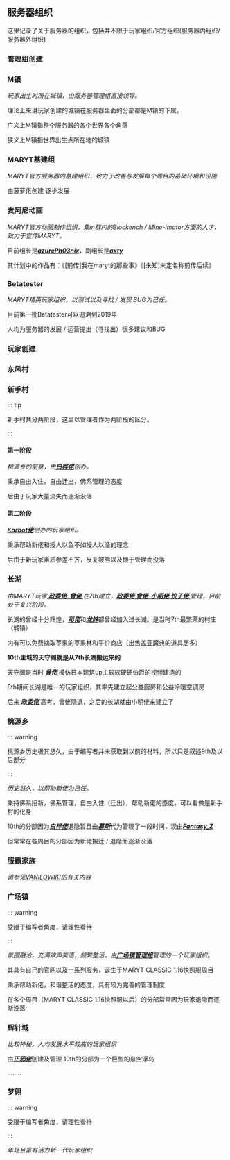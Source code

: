 ## 服务器组织

这里记录了关于服务器的组织，包括并不限于玩家组织/官方组织(服务器内组织/服务器外组织)

### **管理组创建**

### M镇

*玩家出生时所在城镇，由服务器管理组直接领导。*

理论上来讲玩家创建的城镇在服务器里面的分部都是M镇的下属。

广义上M镇指整个服务器的各个世界各个角落

狭义上M镇指世界出生点所在地的城镇

### MARYT基建组

*MARYT官方服务器内基建组织，致力于改善与发展每个周目的基础环境和设施*

由菠萝佬创建 逐步发展

### 麦阿尼动画

*MARYT官方动画制作组织，集m群内的Blockench / Mine-imator方面的人才，致力于宣传MARYT。*

目前组长是<a href="https://marytwiki.g-c-z.cc" title='MARYT Studio成员，即苟佬'><i><b>azurePh03nix</b></i></a>，副组长是<a href="https://marytwiki.g-c-z.cc" title='MARYT玩家，现广场镇镇长'><i><b>axty</b></i></a>

其计划中的作品有：《[前传]我在maryt的那些事》《[未知]未定名称前传后续》

### Betatester

*MARYT精英玩家组织，以测试以及寻找 / 发现 BUG为己任。*

目前第一批Betatester可以追溯到2019年

人均为服务器的发展 / 运营提出（寻找出）很多建议和BUG

### **玩家创建**

### 东风村

### 新手村

::: tip 

新手村共分两阶段，这里以管理者作为两阶段的区分。

 ::: 

#### **第一阶段**

*桃源乡的前身，由<a href="https://marytwiki.g-c-z.cc" title='MARYT玩家，现桃源乡镇长'><i><b>白桦佬</b></i></a>创办。*

秉承自由入住，自由迁出，佛系管理的态度

后由于玩家大量流失而逐渐没落

#### **第二阶段**

*<a href="https://marytwiki.g-c-z.cc" title='MARYT玩家'><i><b>Karbot佬</b></i></a>创办的玩家组织。*

秉承帮助新佬和授人以鱼不如授人以渔的理念

后由于新玩家素质参差不齐，反复被熊以及懒于管理而没落

### 长湖

*由MARYT玩家<a href="https://marytwiki.g-c-z.cc" title='MARYT玩家'><i><b> 政委佬 </b></i></a><a href="https://marytwiki.g-c-z.cc" title='MARYT玩家'><i><b> 曾佬  </b></i></a>在7th建立，<a href="https://marytwiki.g-c-z.cc" title='MARYT玩家'><i><b>政委佬 </b></i></a><a href="https://marytwiki.g-c-z.cc" title='MARYT玩家'><i><b> 曾佬  </b></i></a><a href="https://marytwiki.g-c-z.cc" title='MARYT玩家'><i><b>小明佬 </b></i></a><a href="https://marytwiki.g-c-z.cc" title='MARYT玩家'><i><b>饺子佬 </b></i></a>管理，目前处于复兴阶段。*

长湖的曾经十分辉煌，<a href="https://marytwiki.g-c-z.cc" title='MARYT Studio成员，即azurePh03nix'><i><b>苟佬</b></i></a>和<a href="https://marytwiki.g-c-z.cc" title='Betatester 成员'><i><b>龙妹</b></i></a>都曾经加入过长湖。是当时7th最繁荣的村庄（城镇）

内有可以免费摘取苹果的苹果林和平价商店（出售盖亚魔典的道具居多）

**10th主城的天守阁就是从7th长湖搬运来的**

天守阁是当时<a href="https://marytwiki.g-c-z.cc" title='MARYT玩家'><i><b> 曾佬  </b></i></a>模仿日本建筑up主软软硬硬伯爵的视频建造的

8th期间长湖是唯一的玩家组织，其率先建立起公益厨房和公益冷暖空调房

后来<a href="https://marytwiki.g-c-z.cc" title='MARYT玩家'><i><b> 政委佬 </b></i></a>高考，曾佬隐退，之后的长湖就由小明佬来建立了

### 桃源乡

::: warning

桃源乡历史极其悠久，由于编写者并未获取到以前的材料，所以只是叙述9th及以后部分

:::

*历史悠久，以帮助新佬为己任。*

秉持佛系招新，佛系管理，自由入住（迁出），帮助新佬的态度，可以看做是新手村的化身

10th的分部因为<a href="https://marytwiki.g-c-z.cc" title='MARYT玩家，现桃源乡镇长'><i><b>白桦佬</b></i></a>退隐暂且由<a href="https://marytwiki.g-c-z.cc" title='MARYT玩家'><i><b>慕斯</b></i></a>代为管理了一段时间，现由<a href="https://marytwiki.g-c-z.cc" title='广场镇管理组成员，MARYT玩家'><i><b>Fantasy_Z</b></i></a>

但常常在各周目的分部因为新佬搬迁 / 退隐而逐渐没落

### 服霸家族

*请参见[VANILOWIKI](https://vanilowiki.g-c-z.cc)的有关内容*

### 广场镇

::: warning

受限于编写者角度，请理性看待

:::

*氛围融洽，充满欢声笑语，频繁整活，由<a href="https://g-c-z.cc/rules/" title='axty Fantasy_Z ShadiaoMo233 xiaopangua'><i><b>广场镇管理组</b></i></a>管理的一个玩家组织。*

其具有自己的[官网](https://g-c-z.cc)以及[一系列服务](https://daohang.g-c-z.cc)，诞生于MARYT CLASSIC 1.16快照服周目

秉承帮助新佬，和谐整活的态度，具有较为完善的管理制度

在各个周目（MARYT CLASSIC 1.16快照服以后）的分部常常因为玩家退隐而逐渐没落

### 辉针城

*比较神秘，人均发展水平较高的玩家组织*

由<a href="https://marytwiki.g-c-z.cc" title='MARYT玩家'><i><b>正邪佬</b></i></a>创建及管理 10th的分部为一个巨型的悬空浮岛

........

### 梦翎

::: warning

受限于编写者角度，请理性看待

:::

*年轻且富有活力新一代玩家组织*

